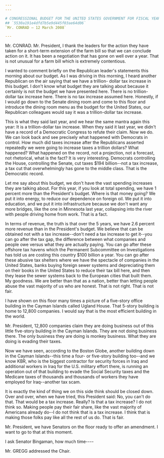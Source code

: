 ```yaml
---
---

# CONGRESSIONAL BUDGET FOR THE UNITED STATES GOVERNMENT FOR FISCAL YEAR
## `5530a191e4dfd7b5e9d445f03ae64d06`
`Mr. CONRAD — 12 March 2008`

---
```



Mr. CONRAD. Mr. President, I thank the leaders for the action they 
have taken for a short-term extension of the farm bill so that we can 
conclude action on it. It has been a negotiation that has gone on well 
over a year. That is not unusual for a farm bill which is extremely 
contentious.

I wanted to comment briefly on the Republican leader's statements 
this morning about our budget. As I was driving in this morning, I 
heard another Republican on the air saying that we have a trillion-
dollar tax increase in this budget. I don't know what budget they are 
talking about because it certainly is not the budget we have presented 
here. There is no trillion-dollar tax increase here. There is no tax 
increase assumed here. Honestly, if I would go down to the Senate 
dining room and come to this floor and introduce the dining room menu 
as the budget for the United States, our Republican colleagues would 
say it was a trillion-dollar tax increase.

This is what they said last year, and we hear the same mantra again 
this year: It is a trillion-dollar tax increase. When they said it last 
year, we didn't have a record of a Democratic Congress to refute their 
claim. Now we do. We can look back and see precisely what happened with 
Democrats in control. How much did taxes increase after the Republicans 
asserted repeatedly we were going to increase taxes a trillion dollars? 
What happened? What happened on the record, not a projection, not a 
forecast, not rhetorical, what is the fact? It is very interesting. 
Democrats controlling the House, controlling the Senate, cut taxes $194 
billion--not a tax increase, a tax cut that overwhelmingly has gone to 
the middle class. That is the Democratic record.

Let me say about this budget, we don't have the vast spending 
increases they are talking about. For this year, if you look at total 
spending, we have 1 percent more than the President's budget. Where is 
that money going? We put it into energy, to reduce our dependence on 
foreign oil. We put it into education, and we put it into 
infrastructure because we don't want any more bridges, like the one in 
Minnesota last year, collapsing into the river with people driving home 
from work. That is a fact.

In terms of revenue, the truth is that over the 5 years, we have 2.6 
percent more revenue than in the President's budget. We believe that 
can be obtained not with a tax increase--don't need a tax increase to 
get it--you can go after the tax gap, the difference between what 
companies and people owe versus what they are actually paying. You can 
go after these offshore tax havens which the Permanent Subcommittee on 
Investigations has told us are costing this country $100 billion a 
year. You can go after these abusive tax shelters where we have the 
spectacle of companies in the United States, banks buying foreign sewer 
systems and depreciating them on their books in the United States to 
reduce their tax bill here, and then they lease the sewer systems back 
to the European cities that built them. My goodness. We are better than 
that as a nation, better than letting people abuse the vast majority of 
us who are honest. That is not right. That is not fair.

I have shown on this floor many times a picture of a five-story 
office building in the Cayman Islands called Ugland House. That 5-story 
building is home to 12,800 companies. I would say that is the most 
efficient building in the world.

Mr. President, 12,800 companies claim they are doing business out of 
this little five-story building in the Cayman Islands. They are not 
doing business there. The only business they are doing is monkey 
business. What they are doing is evading their taxes.

Now we have seen, according to the Boston Globe, another building 
down in the Cayman Islands--this time a four- or five-story building 
too--and we know KBR, who is the biggest contractor for security forces 
in Iraq and additional workers in Iraq for the U.S. military effort 
there, is running an operation out of that building to evade the Social 
Security taxes and the Medicare taxes of thousands and thousands of 
workers they have employed for Iraq--another tax scam.

It is exactly the kind of thing we on this side think should be 
closed down. Over and over, when we have tried, this President said: 
No, you can't do that. That would be a tax increase. Really? Is that a 
tax increase? I do not think so. Making people pay their fair share, 
like the vast majority of Americans already do--I do not think that is 
a tax increase. I think that is making those folks pay like all the 
rest of us do. That is fair.

Mr. President, we have Senators on the floor ready to offer an 
amendment. I want to go to that at this moment.

I ask Senator Bingaman, how much time----

Mr. GREGG addressed the Chair.